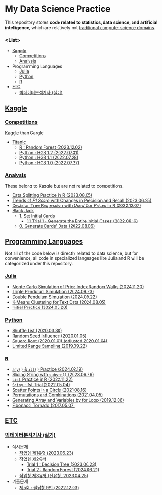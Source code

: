 # My Data Science Practice

  This repository stores **code related to statistics, data science, and artificial intelligence**, which are relatively not [traditional computer science domains](https://github.com/kimpro82/MyPractice).


### \<List>

- [Kaggle](#kaggle)
  - [Competitions](#competitions)
  - [Analysis](#analysis)
- [Programming Languages](#programming-languages)
  - [Julia](#julia)
  - [Python](#python)
  - [R](#r)
- [ETC](#etc)
  - [빅데이터분석기사 (실기)](#빅데이터분석기사-실기)


## [Kaggle](#list)

### [Competitions](#list)

  [Kaggle](https://www.kaggle.com/kangrokkim) than Gargle!

  - [Titanic](/Kaggle/Competitions/Titanic/)
    - [R : Random Forest (2023.12.02)](/Kaggle/Competitions/Titanic/README.md#r--random-forest-20231202)
    - [Python : HGB 1.2 (2022.07.31)](/Kaggle/Competitions/Titanic/README.md#python--hgb-12-20220731)
    - [Python : HGB 1.1 (2022.07.28)](/Kaggle/Competitions/Titanic/README.md#python--hgb-11-20220728)
    - [Python : HGB 1.0 (2022.07.27)](/Kaggle/Competitions/Titanic/README.md#python--hgb-10-20220727)

### [Analysis](#list)

  These belong to Kaggle but are not related to competitions.

  - [Data Splitting Practice in R (2023.08.05)](/Kaggle/Analysis/DataSplitting/)
  - [Trends of *F1 Score* with Changes in Precision and Recall (2023.06.25)](/Kaggle/Analysis/F1Score/)
  - [Decision Tree Regression with *Used Car Prices* in R (2022.12.07)](/Kaggle/Analysis/CarPrice/)
  - [Black Jack](/Kaggle/Analysis/BlackJack/)
    - [1. Set Initial Cards](/Kaggle/Analysis/BlackJack/README.md#1-set-initial-cards)
      - [1.1 Trial 1 - Generate the Entire Initial Cases (2022.08.16)](/Kaggle/Analysis/BlackJack/README.md#11-trial-1---generate-the-entire-initial-cases-20220816)
    - [0. Generate Cards' Data (2022.08.06)](/Kaggle/Analysis/BlackJack/README.md#0-generate-cards-data-20220806)


## [Programming Languages](#list)

  Not all of the code below is directly related to data science, but for convenience, all code in specialized languages like Julia and R will be categorized under this repository.

### [Julia](#list)

  - [Monte Carlo Simulation of Price Index Random Walks (2024.11.20)](/Julia/README.md#monte-carlo-simulation-of-price-index-random-walks-20241120)
  - [Triple Pendulum Simulation (2024.09.23)](/Julia/README.md#triple-pendulum-simulation-20240923)
  - [Double Pendulum Simulation (2024.09.22)](/Julia/README.md#double-pendulum-simulation-20240922)
  - [K-Means Clustering for Text Data (2024.08.05)](/Julia/README.md#k-means-clustering-for-text-data-20240805)
  - [Initial Practice (2024.05.28)](/Julia/README.md#initial-practice-20240528)

### [Python](#list)

  - [Shuffle List (2020.03.30)](/Python/README.md#shuffle-list-20200330)
  - [Random Seed Influence (2020.01.05)](/Python/README.md#random-seed-influence-20200105)
  - [Square Root (2020.01.01) (adjusted 2020.01.04)](/Python/README.md#square-root-20200101)
  - [Limited Range Sampling (2019.09.22)](/Python/README.md#limited-range-sampling-20190922)

### [R](#list)

  - [`any()` & `all()` Practice (2024.02.19)](/R/README.md#any--all-practice-20240219)
  - [Slicing String with `substr()` (2023.06.26)](/R/README.md#slicing-string-with-substr-20230626)
  - [`List` Practice in R (2022.11.22)](/R/README.md#list-in-r-20221122)
  - [`Shiny` - 1st Trial (2022.05.04)](/R/README.md#shiny---1st-trial-20220504)
  - [Scatter Points in a Circle (2021.08.16)](/R/README.md#scatter-points-in-a-circle-20210816)
  - [Permutations and Combinations (2021.04.05)](/R/README.md#permutations-and-combinations-20210405)
  - [Generating Array and Variables by for Loop (2019.12.06)](/R/README.md#generating-array-and-variables-by-for-loop-20191206)
  - [Fibonacci Tornado (2017.05.07)](/R/README.md#fibonacci-tornado-20170507)


## [ETC](#list)

### [빅데이터분석기사 (실기)](#list)

- 예시문제
  - [작업형 제1유형 (2023.06.23)](/BAE/README.md#작업형-제1유형-20230623)
  - [작업형 제2유형](/BAE/README.md##작업형-제2유형)
    - [Trial 1 : Decision Tree (2023.06.23)](/BAE/README.md#trial-1--decision-tree-20230623)
    - [Trial 2 : Random Forest (2024.06.21)](/BAE/README.md#trial-2--random-forest-20240621)
  - [작업형 제3유형 (신유형, 2023.04.25)](/BAE/README.md#작업형-제3유형-신유형-20230425)
- 기출문제
  - [제5회 : 필답형 9번 (2022.12.03)](/BAE/README.md#제5회--필답형-9번-20221203)
